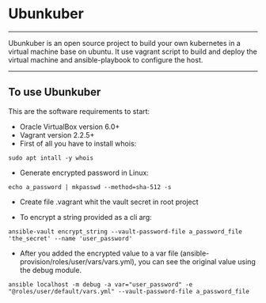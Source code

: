 # Ubunkuber

----

Ubunkuber is an open source project to build your own kubernetes in a virtual
machine base on ubuntu. It use vagrant script to build and deploy the virtual 
machine and ansible-playbook to configure the host.

----

## To use Ubunkuber

This are the software requirements to start:

- Oracle VirtualBox version 6.0+
- Vagrant version 2.2.5+
- First of all you have to install whois:
```
sudo apt intall -y whois
```
- Generate encrypted password in Linux:
```
echo a_password | mkpasswd --method=sha-512 -s
```
- Create file .vagrant whit the vault secret in root project

- To encrypt a string provided as a cli arg:
```
ansible-vault encrypt_string --vault-password-file a_password_file 'the_secret' --name 'user_password'
```
- After you added the encrypted value to a var file (ansible-provision/roles/user/vars/vars.yml), you can see the original value using the debug module.
```
ansible localhost -m debug -a var="user_password" -e "@roles/user/default/vars.yml" --vault-password-file a_password_file    
```
